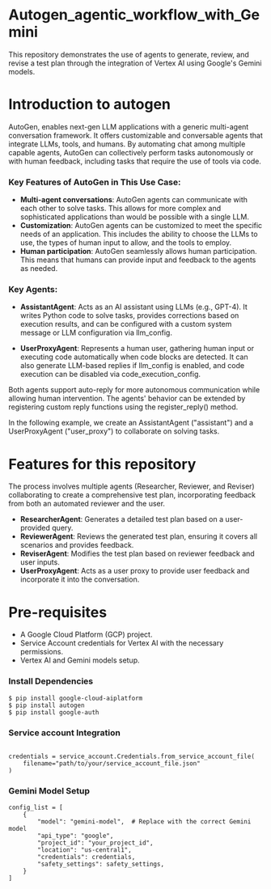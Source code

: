 # Autogen_agentic_workflow_with_Gemini

This repository demonstrates the use of agents to generate, review, and revise a test plan through the integration of Vertex AI using Google's Gemini models. 

# Introduction to autogen
AutoGen, enables next-gen LLM applications with a generic multi-agent conversation framework. It offers customizable and conversable agents that integrate LLMs, tools, 
and humans. By automating chat among multiple capable agents, AutoGen can collectively perform tasks autonomously or with human feedback, including tasks that require the use 
of tools via code.

### Key Features of AutoGen in This Use Case:
- **Multi-agent conversations**: AutoGen agents can communicate with each other to solve tasks. This allows for more complex and sophisticated applications than would be possible with a single LLM.
- **Customization**: AutoGen agents can be customized to meet the specific needs of an application. This includes the ability to choose the LLMs to use, the types of human input to allow, and the tools to employ.
- **Human participation**: AutoGen seamlessly allows human participation. This means that humans can provide input and feedback to the agents as needed.

### Key Agents:
- **AssistantAgent**: Acts as an AI assistant using LLMs (e.g., GPT-4). It writes Python code to solve tasks, provides corrections based on execution results, and can be configured with a custom system message or LLM configuration via llm_config.

- **UserProxyAgent**: Represents a human user, gathering human input or executing code automatically when code blocks are detected. It can also generate LLM-based replies if llm_config is enabled, and code execution can be disabled via code_execution_config.

Both agents support auto-reply for more autonomous communication while allowing human intervention. The agents' behavior can be extended by registering custom reply functions using the register_reply() method.

In the following example, we create an AssistantAgent ("assistant") and a UserProxyAgent ("user_proxy") to collaborate on solving tasks.

# Features for this repository
The process involves multiple agents (Researcher, Reviewer, and Reviser) collaborating to create a comprehensive test plan, incorporating feedback from both an automated reviewer and the user.
- **ResearcherAgent**: Generates a detailed test plan based on a user-provided query.
- **ReviewerAgent**: Reviews the generated test plan, ensuring it covers all scenarios and provides feedback.
- **ReviserAgent**: Modifies the test plan based on reviewer feedback and user inputs.
- **UserProxyAgent**: Acts as a user proxy to provide user feedback and incorporate it into the conversation.

# Pre-requisites
- A Google Cloud Platform (GCP) project.
- Service Account credentials for Vertex AI with the necessary permissions.
- Vertex AI and Gemini models setup.

### Install Dependencies
```
$ pip install google-cloud-aiplatform
$ pip install autogen
$ pip install google-auth
```

### Service account Integration
```from google.oauth2 import service_account

credentials = service_account.Credentials.from_service_account_file(
    filename="path/to/your/service_account_file.json"
)
```

### Gemini Model Setup
```
config_list = [
    {
        "model": "gemini-model",  # Replace with the correct Gemini model
        "api_type": "google",
        "project_id": "your_project_id",
        "location": "us-central1",
        "credentials": credentials,
        "safety_settings": safety_settings,
    }
]
```
  
